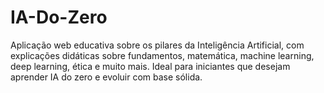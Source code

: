 # IA-Do-Zero
Aplicação web educativa sobre os pilares da Inteligência Artificial, com explicações didáticas sobre fundamentos, matemática, machine learning, deep learning, ética e muito mais. Ideal para iniciantes que desejam aprender IA do zero e evoluir com base sólida.
